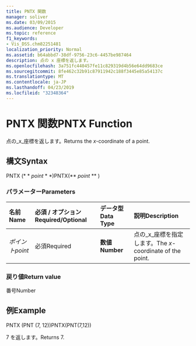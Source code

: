```yaml
---
title: PNTX 関数
manager: soliver
ms.date: 03/09/2015
ms.audience: Developer
ms.topic: reference
f1_keywords:
- Vis_DSS.chm82251481
localization_priority: Normal
ms.assetid: b64abbd7-38df-9756-23c6-4457be987464
description: 点の x 座標を返します。
ms.openlocfilehash: 3a751fc440457fe11c829319d4b56e64dd9683ce
ms.sourcegitcommit: 8fe462c32b91c87911942c188f3445e85a54137c
ms.translationtype: MT
ms.contentlocale: ja-JP
ms.lasthandoff: 04/23/2019
ms.locfileid: "32348364"
---
```

# <a name="pntx-function"></a><span data-ttu-id="99ee6-103">PNTX 関数</span><span class="sxs-lookup"><span data-stu-id="99ee6-103">PNTX Function</span></span>

<span data-ttu-id="99ee6-104">点の_x_座標を返します。</span><span class="sxs-lookup"><span data-stu-id="99ee6-104">Returns the  _x_-coordinate of a point.</span></span>
  
## <a name="syntax"></a><span data-ttu-id="99ee6-105">構文</span><span class="sxs-lookup"><span data-stu-id="99ee6-105">Syntax</span></span>

<span data-ttu-id="99ee6-106">PNTX (\* \* *point* \* \*)</span><span class="sxs-lookup"><span data-stu-id="99ee6-106">PNTX(\*\* *point* \*\* )</span></span> 
  
### <a name="parameters"></a><span data-ttu-id="99ee6-107">パラメーター</span><span class="sxs-lookup"><span data-stu-id="99ee6-107">Parameters</span></span>

|<span data-ttu-id="99ee6-108">**名前**</span><span class="sxs-lookup"><span data-stu-id="99ee6-108">**Name**</span></span>|<span data-ttu-id="99ee6-109">**必須 / オプション**</span><span class="sxs-lookup"><span data-stu-id="99ee6-109">**Required/Optional**</span></span>|<span data-ttu-id="99ee6-110">**データ型**</span><span class="sxs-lookup"><span data-stu-id="99ee6-110">**Data Type**</span></span>|<span data-ttu-id="99ee6-111">**説明**</span><span class="sxs-lookup"><span data-stu-id="99ee6-111">**Description**</span></span>|
|:-----|:-----|:-----|:-----|
| <span data-ttu-id="99ee6-112">_ポイント_</span><span class="sxs-lookup"><span data-stu-id="99ee6-112">_point_</span></span> <br/> |<span data-ttu-id="99ee6-113">必須</span><span class="sxs-lookup"><span data-stu-id="99ee6-113">Required</span></span>  <br/> |<span data-ttu-id="99ee6-114">**数値**</span><span class="sxs-lookup"><span data-stu-id="99ee6-114">**Number**</span></span> <br/> |<span data-ttu-id="99ee6-115">点の_x_座標を指定します。</span><span class="sxs-lookup"><span data-stu-id="99ee6-115">The  _x_-coordinate of the point.</span></span>  <br/> |
   
### <a name="return-value"></a><span data-ttu-id="99ee6-116">戻り値</span><span class="sxs-lookup"><span data-stu-id="99ee6-116">Return value</span></span>

<span data-ttu-id="99ee6-117">番号</span><span class="sxs-lookup"><span data-stu-id="99ee6-117">Number</span></span>
  
## <a name="example"></a><span data-ttu-id="99ee6-118">例</span><span class="sxs-lookup"><span data-stu-id="99ee6-118">Example</span></span>

<span data-ttu-id="99ee6-119">PNTX (PNT (7, 12))</span><span class="sxs-lookup"><span data-stu-id="99ee6-119">PNTX(PNT(7,12))</span></span> 
  
<span data-ttu-id="99ee6-120">7 を返します。</span><span class="sxs-lookup"><span data-stu-id="99ee6-120">Returns 7.</span></span> 
  

